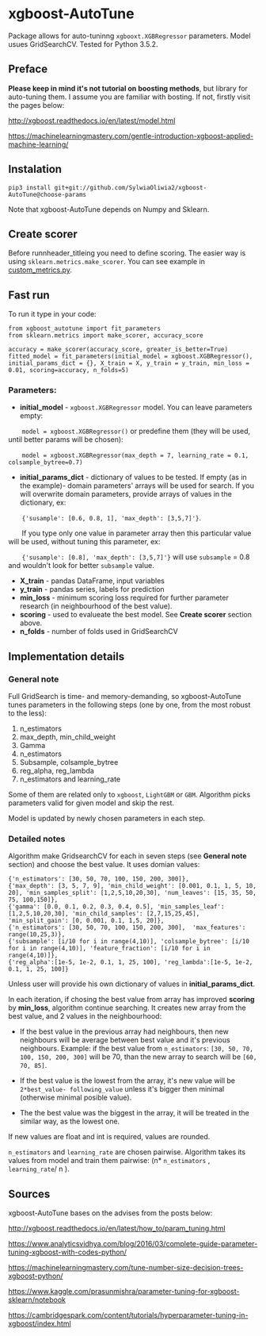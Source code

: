 # xgboost-AutoTune
Package allows for auto-tuninng `xgbooxt.XGBRegressor` parameters. Model usues GridSearchCV. Tested for Python 3.5.2.

## Preface
**Please keep in mind it's not tutorial on boosting methods**, but library for auto-tuning them. I assume you are familiar with bosting. If not, firstly visit the pages below: 

http://xgboost.readthedocs.io/en/latest/model.html 

https://machinelearningmastery.com/gentle-introduction-xgboost-applied-machine-learning/  

## Instalation
`pip3 install git+git://github.com/SylwiaOliwia2/xgboost-AutoTune@choose-params`

Note that xgboost-AutoTune depends on Numpy and Sklearn.

## Create scorer
Before runnheader_titleing you need to define scoring. The easier way is using `sklearn.metrics.make_scorer`. You can see example in [custom_metrics.py](https://github.com/SylwiaOliwia2/xgboost-AutoTune/blob/choose-params/custom_metrics.py).

## Fast run
To run it type in your code:

```
from xgboost_autotune import fit_parameters
from sklearn.metrics import make_scorer, accuracy_score

accuracy = make_scorer(accuracy_score, greater_is_better=True)
fitted_model = fit_parameters(initial_model = xgboost.XGBRegressor(), initial_params_dict = {}, X_train = X, y_train = y_train, min_loss = 0.01, scoring=accuracy, n_folds=5)
```

### Parameters:
* **initial_model** - `xgboost.XGBRegressor` model. You can leave parameters empty:

&nbsp;&nbsp;&nbsp;&nbsp;&nbsp;&nbsp;&nbsp;`model = xgboost.XGBRegressor()` or predefine them (they will be used, until better params will be chosen):

&nbsp;&nbsp;&nbsp;&nbsp;&nbsp;&nbsp;&nbsp;`model = xgboost.XGBRegressor(max_depth = 7, learning_rate = 0.1,  colsample_bytree=0.7)`
* **initial_params_dict** - dictionary of values to be tested. If empty (as in the example)- domain parameters' arrays will be 
used for search. If you will overwrite domain parameters, provide arrays of values in the dictionary, ex:

&nbsp;&nbsp;&nbsp;&nbsp;&nbsp;&nbsp;&nbsp;`{'susample': [0.6, 0.8, 1], 'max_depth': [3,5,7]'}`.

&nbsp;&nbsp;&nbsp;&nbsp;&nbsp;&nbsp;&nbsp;If you type only one value in parameter array then this particular value will be used, without tuning this parameter, ex:

&nbsp;&nbsp;&nbsp;&nbsp;&nbsp;&nbsp;&nbsp;`{'susample': [0.8], 'max_depth': [3,5,7]'}` will use `subsample` = 0.8 and wouldn't look for better `subsample` value.

* **X_train** - pandas DataFrame, input variables
* **y_train** - pandas series, labels for prediction
* **min_loss** - minimum scoring loss required for further parameter research (in neighbourhood of the best value).
* **scoring** - used to evalueate the best model. See **Create scorer** section above.
* **n_folds** - number of folds used in GridSearchCV

## Implementation details
### General note
Full GridSearch is time- and memory-demanding, so xgboost-AutoTune tunes parameters in the following steps (one by one, from the most robust to the less): 
1. n_estimators
2. max_depth, min_child_weight
3. Gamma                       
4. n_estimators
5. Subsample, colsample_bytree
6. reg_alpha, reg_lambda 
7. n_estimators and learning_rate 

Some of them are related only to `xgboost`, `LightGBM` or `GBM`. Algorithm picks parameters valid for given model and skip the rest. 

Model is updated by newly chosen parameters in each step. 

### Detailed notes
Algorithm make GridsearchCV for each in seven steps (see **General note** section) and choose the best value. It uses domian values: 
```
{'n_estimators': [30, 50, 70, 100, 150, 200, 300]},                                       
{'max_depth': [3, 5, 7, 9], 'min_child_weight': [0.001, 0.1, 1, 5, 10, 20], 'min_samples_split': [1,2,5,10,20,30], 'num_leaves': [15, 35, 50, 75, 100,150]}, 
{'gamma': [0.0, 0.1, 0.2, 0.3, 0.4, 0.5], 'min_samples_leaf': [1,2,5,10,20,30], 'min_child_samples': [2,7,15,25,45], 'min_split_gain': [0, 0.001, 0.1, 1,5, 20]}, 
{'n_estimators': [30, 50, 70, 100, 150, 200, 300],  'max_features': range(10,25,3)}, 
{'subsample': [i/10 for i in range(4,10)], 'colsample_bytree': [i/10 for i in range(4,10)], 'feature_fraction': [i/10 for i in range(4,10)]}, 
{'reg_alpha':[1e-5, 1e-2, 0.1, 1, 25, 100], 'reg_lambda':[1e-5, 1e-2, 0.1, 1, 25, 100]}
```
Unless user will provide his own dictionary of values in **initial_params_dict**. 

In each iteration, if chosing the best value from array has improved **scoring** by **min_loss**, algorithm continue searching. It creates new array from the best value, and 2 values in the neighbourhood: 

* If the best value in the previous array had neighbours, then new neighbours will be average between best value and it's previous neighbours. Example: if the best value from `n_estimators`: `[30, 50, 70, 100, 150, 200, 300]` will be 70, than the new array to search will be `[60, 70, 85]`. 

* If the best value is the lowest from the array, it's new value will be `2*best_value- following_value` unless it's bigger then minimal (otherwise minimal posible value). 

* The the best value was the biggest in the array, it will be treated in the similar way, as the lowest one. 

If new values are float and int is required, values are rounded. 

`n_estimators` and `learning_rate` are chosen pairwise. Algorithm takes its values from model and train them pairwise: (n* `n_estimators` , `learning_rate`/ n ). 

## Sources
xgboost-AutoTune bases on the advises from the posts below: 

http://xgboost.readthedocs.io/en/latest/how_to/param_tuning.html 

https://www.analyticsvidhya.com/blog/2016/03/complete-guide-parameter-tuning-xgboost-with-codes-python/ 

https://machinelearningmastery.com/tune-number-size-decision-trees-xgboost-python/ 

https://www.kaggle.com/prasunmishra/parameter-tuning-for-xgboost-sklearn/notebook 

https://cambridgespark.com/content/tutorials/hyperparameter-tuning-in-xgboost/index.html 
